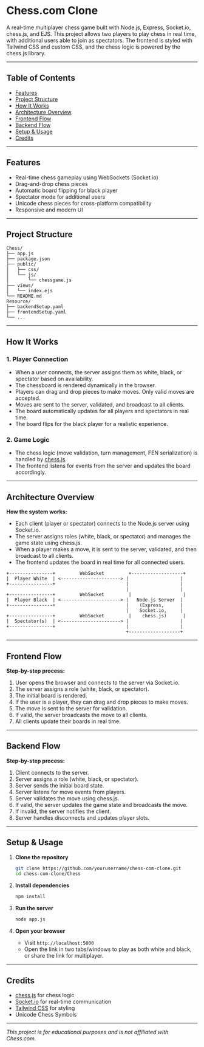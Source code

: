 # Chess.com Clone

A real-time multiplayer chess game built with Node.js, Express, Socket.io, chess.js, and EJS. This project allows two players to play chess in real time, with additional users able to join as spectators. The frontend is styled with Tailwind CSS and custom CSS, and the chess logic is powered by the chess.js library.

---

## Table of Contents

- [Features](#features)
- [Project Structure](#project-structure)
- [How It Works](#how-it-works)
- [Architecture Overview](#architecture-overview)
- [Frontend Flow](#frontend-flow)
- [Backend Flow](#backend-flow)
- [Setup & Usage](#setup--usage)
- [Credits](#credits)

---

## Features

- Real-time chess gameplay using WebSockets (Socket.io)
- Drag-and-drop chess pieces
- Automatic board flipping for black player
- Spectator mode for additional users
- Unicode chess pieces for cross-platform compatibility
- Responsive and modern UI

---

## Project Structure

```
Chess/
├── app.js
├── package.json
├── public/
│   ├── css/
│   └── js/
│       └── chessgame.js
├── views/
│   └── index.ejs
└── README.md
Resource/
├── backendSetup.yaml
├── frontendSetup.yaml
└── ...
```

---

## How It Works

### 1. Player Connection

- When a user connects, the server assigns them as white, black, or spectator based on availability.
- The chessboard is rendered dynamically in the browser.
- Players can drag and drop pieces to make moves. Only valid moves are accepted.
- Moves are sent to the server, validated, and broadcast to all clients.
- The board automatically updates for all players and spectators in real time.
- The board flips for the black player for a realistic experience.

### 2. Game Logic

- The chess logic (move validation, turn management, FEN serialization) is handled by [chess.js](https://github.com/jhlywa/chess.js).
- The frontend listens for events from the server and updates the board accordingly.

---

## Architecture Overview

**How the system works:**

- Each client (player or spectator) connects to the Node.js server using Socket.io.
- The server assigns roles (white, black, or spectator) and manages the game state using chess.js.
- When a player makes a move, it is sent to the server, validated, and then broadcast to all clients.
- The frontend updates the board in real time for all connected users.

```
+----------------+         WebSocket         +-------------------+
|  Player White  | <----------------------> |                   |
+----------------+                          |                   |
                                            |                   |
+----------------+         WebSocket         |                   |
|  Player Black  | <----------------------> |   Node.js Server  |
+----------------+                          |    (Express,      |
                                            |    Socket.io,     |
+----------------+         WebSocket         |    chess.js)      |
|  Spectator(s)  | <----------------------> |                   |
+----------------+                          |                   |
                                            +-------------------+
```

---

## Frontend Flow

**Step-by-step process:**

1. User opens the browser and connects to the server via Socket.io.
2. The server assigns a role (white, black, or spectator).
3. The initial board is rendered.
4. If the user is a player, they can drag and drop pieces to make moves.
5. The move is sent to the server for validation.
6. If valid, the server broadcasts the move to all clients.
7. All clients update their boards in real time.

---

## Backend Flow

**Step-by-step process:**

1. Client connects to the server.
2. Server assigns a role (white, black, or spectator).
3. Server sends the initial board state.
4. Server listens for move events from players.
5. Server validates the move using chess.js.
6. If valid, the server updates the game state and broadcasts the move.
7. If invalid, the server notifies the client.
8. Server handles disconnects and updates player slots.

---

## Setup & Usage

1. **Clone the repository**
    ```sh
    git clone https://github.com/yourusername/chess-com-clone.git
    cd chess-com-clone/Chess
    ```

2. **Install dependencies**
    ```sh
    npm install
    ```

3. **Run the server**
    ```sh
    node app.js
    ```

4. **Open your browser**
    - Visit `http://localhost:5000`
    - Open the link in two tabs/windows to play as both white and black, or share the link for multiplayer.

---

## Credits

- [chess.js](https://github.com/jhlywa/chess.js) for chess logic
- [Socket.io](https://socket.io/) for real-time communication
- [Tailwind CSS](https://tailwindcss.com/) for styling
- Unicode Chess Symbols

---

*This project is for educational purposes and is not affiliated with Chess.com.*